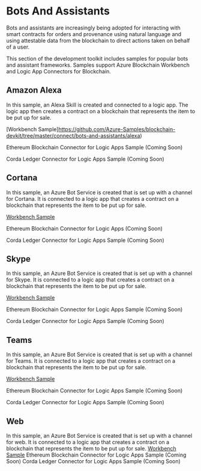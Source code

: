 
Bots And Assistants
===================
Bots and assistants are increasingly being adopted for interacting with smart contracts for orders and provenance using natural language and using attestable data from the blockchain to direct actions taken on behalf of a user.

This section of the development toolkit includes samples for popular bots and assistant frameworks.  Samples support Azure Blockchain Workbench and Logic App Connectors for Blockchain.

Amazon Alexa
-------------
In this sample, an Alexa Skill is created and connected to a logic app.  The logic app then creates a contract on a blockchain that represents the item to be put up for sale.

[Workbench Sample]https://github.com/Azure-Samples/blockchain-devkit/tree/master/connect/bots-and-assistants/alexa)

Ethereum Blockchain Connector for Logic Apps Sample (Coming Soon)

Corda Ledger Connector for Logic Apps Sample (Coming Soon)

Cortana
-------
In this sample, an Azure Bot Service is created that is set up with a channel for Cortana. It is connected to a logic app that creates a contract on a blockchain that represents the item to be put up for sale.

[Workbench Sample](https://github.com/Azure-Samples/blockchain-devkit/tree/master/connect/bots-and-assistants/cortana/blockchain_bot)

Ethereum Blockchain Connector for Logic Apps (Coming Soon)

Corda Ledger Connector for Logic Apps Sample (Coming Soon)

Skype
-----
In this sample, an Azure Bot Service is created that is set up with a channel for Skype. It is connected to a logic app that creates a contract on a blockchain that represents the item to be put up for sale.

[Workbench Sample](https://github.com/Azure-Samples/blockchain-devkit/tree/master/connect/bots-and-assistants/skype/blockchain_skype_bot)

Ethereum Blockchain Connector for Logic Apps Sample (Coming Soon)

Corda Ledger Connector for Logic Apps Sample (Coming Soon)

Teams
-----
In this sample, an Azure Bot Service is created that is set up with a channel for Teams. It is connected to a logic app that creates a contract on a blockchain that represents the item to be put up for sale.

[Workbench Sample](https://github.com/Azure-Samples/blockchain-devkit/tree/master/connect/bots-and-assistants/teams/blockchain_teams_bot)

Ethereum Blockchain Connector for Logic Apps Sample (Coming Soon)

Corda Ledger Connector for Logic Apps Sample (Coming Soon)

Web
---
In this sample, an Azure Bot Service is created that is set up with a channel for web. It is connected to a logic app that creates a contract on a blockchain that represents the item to be put up for sale.
[Workbench Sample](https://github.com/Azure-Samples/blockchain-devkit/tree/master/connect/bots-and-assistants/web/botservice)
Ethereum Blockchain Connector for Logic Apps Sample (Coming Soon)
Corda Ledger Connector for Logic Apps Sample (Coming Soon)
